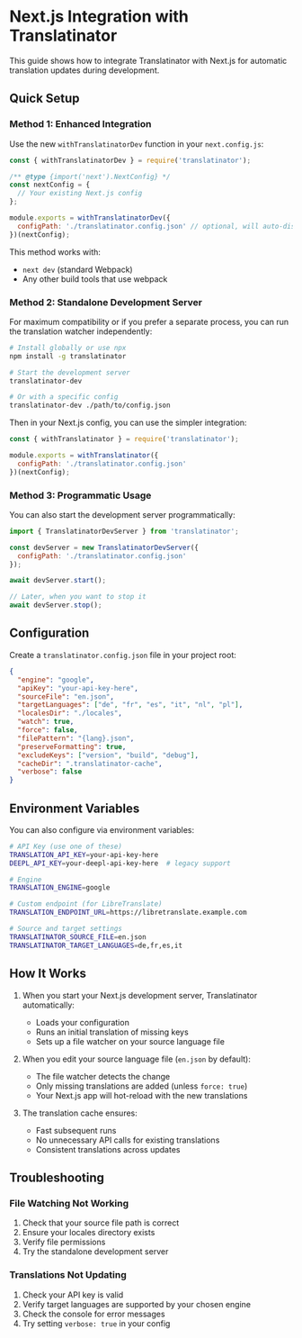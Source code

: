 # Next.js Integration with Translatinator

This guide shows how to integrate Translatinator with Next.js for automatic translation updates during development.

## Quick Setup

### Method 1: Enhanced Integration

Use the new `withTranslatinatorDev` function in your `next.config.js`:

```javascript
const { withTranslatinatorDev } = require('translatinator');

/** @type {import('next').NextConfig} */
const nextConfig = {
  // Your existing Next.js config
};

module.exports = withTranslatinatorDev({
  configPath: './translatinator.config.json' // optional, will auto-discover if not provided
})(nextConfig);
```

This method works with:
- `next dev` (standard Webpack)
- Any other build tools that use webpack

### Method 2: Standalone Development Server

For maximum compatibility or if you prefer a separate process, you can run the translation watcher independently:

```bash
# Install globally or use npx
npm install -g translatinator

# Start the development server
translatinator-dev

# Or with a specific config
translatinator-dev ./path/to/config.json
```

Then in your Next.js config, you can use the simpler integration:

```javascript
const { withTranslatinator } = require('translatinator');

module.exports = withTranslatinator({
  configPath: './translatinator.config.json'
})(nextConfig);
```

### Method 3: Programmatic Usage

You can also start the development server programmatically:

```javascript
import { TranslatinatorDevServer } from 'translatinator';

const devServer = new TranslatinatorDevServer({
  configPath: './translatinator.config.json'
});

await devServer.start();

// Later, when you want to stop it
await devServer.stop();
```

## Configuration

Create a `translatinator.config.json` file in your project root:

```json
{
  "engine": "google",
  "apiKey": "your-api-key-here",
  "sourceFile": "en.json",
  "targetLanguages": ["de", "fr", "es", "it", "nl", "pl"],
  "localesDir": "./locales",
  "watch": true,
  "force": false,
  "filePattern": "{lang}.json",
  "preserveFormatting": true,
  "excludeKeys": ["version", "build", "debug"],
  "cacheDir": ".translatinator-cache",
  "verbose": false
}
```

## Environment Variables

You can also configure via environment variables:

```bash
# API Key (use one of these)
TRANSLATION_API_KEY=your-api-key-here
DEEPL_API_KEY=your-deepl-api-key-here  # legacy support

# Engine
TRANSLATION_ENGINE=google

# Custom endpoint (for LibreTranslate)
TRANSLATION_ENDPOINT_URL=https://libretranslate.example.com

# Source and target settings
TRANSLATINATOR_SOURCE_FILE=en.json
TRANSLATINATOR_TARGET_LANGUAGES=de,fr,es,it
```

## How It Works

1. When you start your Next.js development server, Translatinator automatically:
   - Loads your configuration
   - Runs an initial translation of missing keys
   - Sets up a file watcher on your source language file

2. When you edit your source language file (`en.json` by default):
   - The file watcher detects the change
   - Only missing translations are added (unless `force: true`)
   - Your Next.js app will hot-reload with the new translations

3. The translation cache ensures:
   - Fast subsequent runs
   - No unnecessary API calls for existing translations
   - Consistent translations across updates

## Troubleshooting

### File Watching Not Working

1. Check that your source file path is correct
2. Ensure your locales directory exists
3. Verify file permissions
4. Try the standalone development server

### Translations Not Updating

1. Check your API key is valid
2. Verify target languages are supported by your chosen engine
3. Check the console for error messages
4. Try setting `verbose: true` in your config